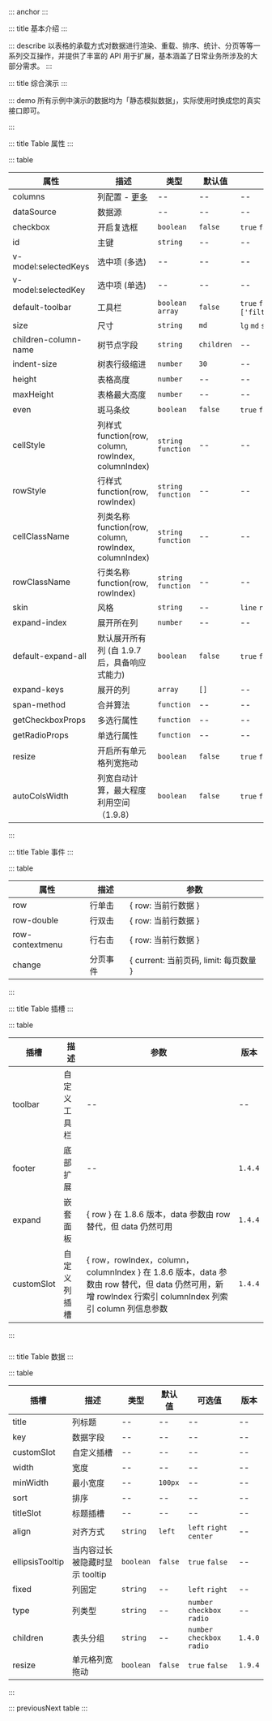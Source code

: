 ::: anchor
:::

::: title 基本介绍
:::

::: describe 以表格的承载方式对数据进行渲染、重载、排序、统计、分页等等一系列交互操作，并提供了丰富的 API 用于扩展，基本涵盖了日常业务所涉及的大部分需求。
:::

::: title 综合演示
:::

::: demo 所有示例中演示的数据均为「静态模拟数据」，实际使用时换成您的真实接口即可。

<template>
  <lay-table 
      ref="tableRef"
      height="300px"
      :default-toolbar="true"
      :columns="columns" 
      :loading="loading"
      :data-source="dataSource" 
      :page="page" 
      v-model:selected-keys="selectedKeys"  
      @change="change"
      @sortChange="sortChange">
    <template #status="{ row }">
      <lay-switch :model-value="row.status" @change="changeStatus($event , row)"></lay-switch>
    </template>
    <template v-slot:toolbar>
      <lay-button size="sm" type="primary">新增</lay-button>
      <lay-button size="sm" @click="remove">删除</lay-button>
      <lay-button size="sm" @click="getCheckData">获取选中数据</lay-button>
    </template>
    <template v-slot:operator="{ row }">
      <lay-button size="xs" type="primary">编辑</lay-button>
      <lay-button size="xs">查看</lay-button>
    </template>
  </lay-table>
</template>

<script>
import { ref, watch, reactive } from 'vue';
import { layer } from '@layui/layui-vue';

export default {
  setup() {

    const tableRef = ref();

    const loading = ref(false);

    const model = reactive({});

    const selectedKeys = ref([]);

    const page = reactive({ current: 1, limit: 10, total: 100 });

    const columns = ref([
      { title:"选项", type: "checkbox", width: "55px", fixed: "left" },
      { title:"编号", key:"id", fixed: "left", sort: "desc" },
      { title:"姓名", width: "80px", key:"name", sort: "desc" },
      { title:"状态", width: "80px", key:"status", customSlot: "status"},
      { title:"邮箱", width: "120px", key:"email" },
      { title:"性别", width: "80px", key:"sex" },
      { title:"年龄", width: "80px", key:"age" },
      { title:"城市", width: "120px", key:"city" },
      { title:"签名", width: "260px", key:"remark" },
      { title:"时间", width: "120px", key:"joinTime" },
      { title:"操作", width: "150px", customSlot:"operator", key:"operator", fixed: "right" }
    ]);

    const change = (page) => {
      loading.value = true;
      setTimeout(() => {
        dataSource.value = loadDataSource(page.current, page.limit);
        loading.value = false;
      }, 1000);
    }

    const getCheckData = () => {
      layer.msg(tableRef.value.getCheckData());
    }

    const sortChange = (key, sort) => {
      layer.msg(`字段${key} - 排序${sort}`)
    }

    const dataSource = ref([
      {id:"1", name:"张三1", email: "test@qq.com", sex: "男", city: "浙江杭州", age:"18",remark: '花开堪折直须折,莫待无花空折枝.', joinTime: "2022-02-09", status: true},
      {id:"2", name:"张三2", email: "test@qq.com", sex: "男", city: "浙江杭州", age:"20",remark: '花开堪折直须折,莫待无花空折枝.', joinTime: "2022-02-09", status: true},
      {id:"3", name:"张三3", email: "test@qq.com", sex: "男", city: "浙江杭州", age:"20",remark: '花开堪折直须折,莫待无花空折枝.', joinTime: "2022-02-09", status: true},
      {id:"4", name:"张三4", email: "test@qq.com", sex: "男", city: "浙江杭州", age:"20",remark: '花开堪折直须折,莫待无花空折枝.', joinTime: "2022-02-09", status: true},
      {id:"5", name:"张三5", email: "test@qq.com", sex: "男", city: "浙江杭州", age:"20",remark: '花开堪折直须折,莫待无花空折枝.', joinTime: "2022-02-09", status: true},
      {id:"6", name:"张三6", email: "test@qq.com", sex: "男", city: "浙江杭州", age:"20",remark: '花开堪折直须折,莫待无花空折枝.', joinTime: "2022-02-09", status: true},
      {id:"7", name:"张三7", email: "test@qq.com", sex: "男", city: "浙江杭州", age:"18",remark: '花开堪折直须折,莫待无花空折枝.', joinTime: "2022-02-09", status: true},
      {id:"8", name:"张三8", email: "test@qq.com", sex: "男", city: "浙江杭州", age:"20",remark: '花开堪折直须折,莫待无花空折枝.', joinTime: "2022-02-09", status: true},
      {id:"9", name:"张三9", email: "test@qq.com", sex: "男", city: "浙江杭州", age:"20",remark: '花开堪折直须折,莫待无花空折枝.', joinTime: "2022-02-09", status: true},
      {id:"10", name:"张三10", email: "test@qq.com", sex: "男", city: "浙江杭州", age:"20",remark: '花开堪折直须折,莫待无花空折枝.', joinTime: "2022-02-09", status: true}
    ])

    const changeStatus = (isChecked, row) => {
      dataSource.value.forEach((item) => {
        if(item.id === row.id) {
          layer.msg("Success", { icon: 1 }, () => {
            item.status = isChecked;
          })
        }
      })
    }

    const remove = () => {
      layer.msg(selectedKeys.value, { area: '50%'})
    }

    /**
     * 调用接口，获取数据 (模拟) 
     */
    const loadDataSource = (page, pageSize) => {
      var response = [];
      var startIndex = ((page - 1) * pageSize) + 1;
      var endIndex = page * pageSize;
      for (var i = startIndex; i <= endIndex; i++) {
          response.push({
            id:`${i}`, 
            age:"18",
            sex: "男", 
            name:`张三${i}`, 
            email: "test@qq.com",
            remark: '花开堪折直须折,莫待无花空折枝.',  
            joinTime: "2022-02-09", 
            city: "浙江杭州", 
            status: true
          })
      }
      return response;
    }

    return {
      columns,
      dataSource,
      selectedKeys,
      page,
      change,
      changeStatus,
      model,
      remove,
      getCheckData
    }
  }
}
</script>

:::

::: title Table 属性
:::

::: table

| 属性                 | 描述                                                  | 类型                | 默认值     | 可选值                                       | 版本    |
| -------------------- | ----------------------------------------------------- | ------------------- | ---------- | -------------------------------------------- | ------- |
| columns              | 列配置 - [更多](#tableColumn)                         | --                  | --         | --                                           | --      |
| dataSource           | 数据源                                                | --                  | --         | --                                           | --      |
| checkbox             | 开启复选框                                            | `boolean`           | `false`    | `true` `false`                               | --      |
| id                   | 主键                                                  | `string`            | --         | --                                           | --      |
| v-model:selectedKeys | 选中项 (多选)                                         | --                  | --         | --                                           | --      |
| v-model:selectedKey  | 选中项 (单选)                                         | --                  | --         | --                                           | --      |
| default-toolbar      | 工具栏                                                | `boolean` `array`   | `false`    | `true` `false` `['filter','export','print']` | --      |
| size                 | 尺寸                                                  | `string`            | `md`       | `lg` `md` `sm`                               | --      |
| children-column-name | 树节点字段                                            | `string`            | `children` | --                                           | --      |
| indent-size          | 树表行级缩进                                          | `number`            | `30`       | --                                           | --      |
| height               | 表格高度                                              | `number`            | --         | --                                           | --      |
| maxHeight            | 表格最大高度                                          | `number`            | --         | --                                           | --      |
| even                 | 斑马条纹                                              | `boolean`           | `false`    | `true` `false`                               | --      |
| cellStyle            | 列样式 function(row, column, rowIndex, columnIndex)   | `string` `function` | --         | --                                           | --      |
| rowStyle             | 行样式 function(row, rowIndex)                        | `string` `function` | --         | --                                           | --      |
| cellClassName        | 列类名称 function(row, column, rowIndex, columnIndex) | `string` `function` | --         | --                                           | --      |
| rowClassName         | 行类名称 function(row, rowIndex)                      | `string` `function` | --         | --                                           | --      |
| skin                 | 风格                                                  | `string`            | --         | `line` `row` `nob`                           | --      |
| expand-index         | 展开所在列                                            | `number`            | --         | --                                           | --      |
| default-expand-all   | 默认展开所有列 (自 1.9.7 后，具备响应式能力)          | `boolean`           | `false`    | `true` `false`                               | --      |
| expand-keys          | 展开的列                                              | `array`             | `[]`       | --                                           | --      |
| span-method          | 合并算法                                              | `function`          | --         | --                                           | `1.4.0` |
| getCheckboxProps     | 多选行属性                                            | `function`          | --         | --                                           | `1.4.0` |
| getRadioProps        | 单选行属性                                            | `function`          | --         | --                                           | `1.4.0` |
| resize               | 开启所有单元格列宽拖动                                | `boolean`           | `false`    | `true` `false`                               | `1.9.4` |
| autoColsWidth        | 列宽自动计算，最大程度利用空间（1.9.8）               | `boolean`           | `false`    | `true` `false`                               | `1.9.8` |

:::

::: title Table 事件
:::

::: table

| 属性            | 描述     | 参数                                   |
| --------------- | -------- | -------------------------------------- |
| row             | 行单击   | { row: 当前行数据 }                    |
| row-double      | 行双击   | { row: 当前行数据 }                    |
| row-contextmenu | 行右击   | { row: 当前行数据 }                    |
| change          | 分页事件 | { current: 当前页码, limit: 每页数量 } |

:::

::: title Table 插槽
:::

::: table

| 插槽       | 描述         | 参数                                                                                                                                                    | 版本    |
| ---------- | ------------ | ------------------------------------------------------------------------------------------------------------------------------------------------------- | ------- |
| toolbar    | 自定义工具栏 | --                                                                                                                                                      | --      |
| footer     | 底部扩展     | --                                                                                                                                                      | `1.4.4` |
| expand     | 嵌套面板     | { row } 在 1.8.6 版本，data 参数由 row 替代，但 data 仍然可用                                                                                           | `1.4.4` |
| customSlot | 自定义列插槽 | { row，rowIndex，column，columnIndex } 在 1.8.6 版本，data 参数由 row 替代，但 data 仍然可用，新增 rowIndex 行索引 columnIndex 列索引 column 列信息参数 | `1.4.4` |

:::

### <div id="tableColumn"></div>

::: title Table 数据
:::

::: table

| 插槽            | 描述                           | 类型      | 默认值  | 可选值                      | 版本    |
| --------------- | ------------------------------ | --------- | ------- | --------------------------- | ------- |
| title           | 列标题                         | --        | --      | --                          | --      |
| key             | 数据字段                       | --        | --      | --                          | --      |
| customSlot      | 自定义插槽                     | --        | --      | --                          | --      |
| width           | 宽度                           | --        | --      | --                          | --      |
| minWidth        | 最小宽度                       | --        | `100px` | --                          | --      |
| sort            | 排序                           | --        | --      | --                          | --      |
| titleSlot       | 标题插槽                       | --        | --      | --                          | --      |
| align           | 对齐方式                       | `string`  | `left`  | `left` `right` `center`     | --      |
| ellipsisTooltip | 当内容过长被隐藏时显示 tooltip | `boolean` | `false` | `true` `false`              | --      |
| fixed           | 列固定                         | `string`  | --      | `left` `right`              | --      |
| type            | 列类型                         | `string`  | --      | `number` `checkbox` `radio` | --      |
| children        | 表头分组                       | `string`  | --      | `number` `checkbox` `radio` | `1.4.0` |
| resize          | 单元格列宽拖动                 | `boolean` | `false` | `true` `false`              | `1.9.4` |

:::

::: previousNext table
:::
